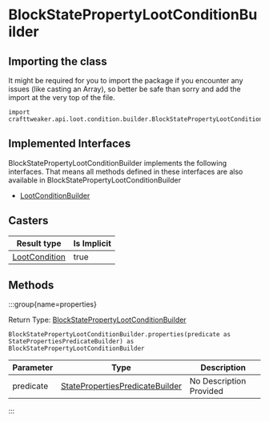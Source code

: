 # BlockStatePropertyLootConditionBuilder

## Importing the class

It might be required for you to import the package if you encounter any issues (like casting an Array), so better be safe than sorry and add the import at the very top of the file.
```zenscript
import crafttweaker.api.loot.condition.builder.BlockStatePropertyLootConditionBuilder;
```


## Implemented Interfaces
BlockStatePropertyLootConditionBuilder implements the following interfaces. That means all methods defined in these interfaces are also available in BlockStatePropertyLootConditionBuilder

- [LootConditionBuilder](/vanilla/api/loot/condition/builder/LootConditionBuilder)

## Casters

| Result type | Is Implicit |
|-------------|-------------|
| [LootCondition](/vanilla/api/loot/condition/LootCondition) | true |

## Methods

:::group{name=properties}

Return Type: [BlockStatePropertyLootConditionBuilder](/vanilla/api/loot/condition/builder/BlockStatePropertyLootConditionBuilder)

```zenscript
BlockStatePropertyLootConditionBuilder.properties(predicate as StatePropertiesPredicateBuilder) as BlockStatePropertyLootConditionBuilder
```

| Parameter | Type | Description |
|-----------|------|-------------|
| predicate | [StatePropertiesPredicateBuilder](/vanilla/api/predicate/builder/StatePropertiesPredicateBuilder) | No Description Provided |


:::


